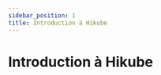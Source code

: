 ```yaml
---
sidebar_position: 1
title: Introduction à Hikube
---
```


# Introduction à Hikube

<!-- TODO: Contenu à rédiger --> 